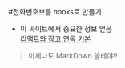 #전화번호브를 hooks로 만들기

- 이 싸이트에서 중요한 정보 얻음 <br/>
  [리액트와 장고 연동 기본](https://www.digitalocean.com/community/tutorials/build-a-to-do-application-using-django-and-react "리액트와 장고 붙일때 참고 할 코드")

> 이제나도 MarkDown 쓸테야!!
